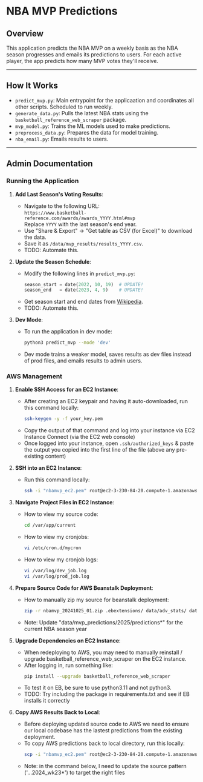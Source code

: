 # NBA MVP Predictions

## Overview  

This application predicts the NBA MVP on a weekly basis as the NBA season progresses and emails its predictions to users. For each active player, the app predicts how many MVP votes they'll receive.

---

## How It Works

- `predict_mvp.py`: Main entrypoint for the applicaation and coordinates all other scripts. Scheduled to run weekly.  
- `generate_data.py`: Pulls the latest NBA stats using the `basketball_reference_web_scraper` package.
- `mvp_model.py`: Trains the ML models used to make predictions.  
- `preprocess_data.py`: Prepares the data for model training.  
- `nba_email.py`: Emails results to users.  

---

## Admin Documentation  

### Running the Application

1. **Add Last Season's Voting Results**:  
   - Navigate to the following URL:  
     `https://www.basketball-reference.com/awards/awards_YYYY.html#mvp`  
     Replace `YYYY` with the last season's end year.  
   - Use "Share & Export" → "Get table as CSV (for Excel)" to download the data.  
   - Save it as `/data/mvp_results/results_YYYY.csv`.  
   - TODO: Automate this.

2. **Update the Season Schedule**:  
   - Modify the following lines in `predict_mvp.py`:  
     ```python  
     season_start = date(2022, 10, 19)  # UPDATE!  
     season_end   = date(2023, 4, 9)    # UPDATE!  
     ```  
   - Get season start and end dates from [Wikipedia](https://en.wikipedia.org/wiki/NBA_season).  
   - TODO: Automate this.

3. **Dev Mode**:  
   - To run the application in dev mode:
     ```bash  
     python3 predict_mvp --mode 'dev'  
     ```
   - Dev mode trains a weaker model, saves results as dev files instead of prod files, and emails results to admin users.

### AWS Management

1. **Enable SSH Access for an EC2 Instance**:  
   - After creating an EC2 keypair and having it auto-downloaded, run this command locally:
     ```bash  
     ssh-keygen -y -f your_key.pem
     ```
   - Copy the output of that command and log into your instance via EC2 Instance Connect (via the EC2 web console)
   - Once logged into your instance, open `.ssh/authorized_keys` & paste the output you copied into the first line of the file (above any pre-existing content)

2. **SSH into an EC2 Instance**:  
   - Run this command locally:
     ```bash  
     ssh -i "nbamvp_ec2.pem" root@ec2-3-230-84-20.compute-1.amazonaws.com
     ```

3. **Navigate Project Files in EC2 Instance**:  
   - How to view my source code:
     ```bash  
     cd /var/app/current
     ```
   - How to view my cronjobs:
     ```bash  
     vi /etc/cron.d/mycron
     ```
   - How to view my cronjob logs:
     ```bash  
     vi /var/log/dev_job.log
     vi /var/log/prod_job.log
     ```

4. **Prepare Source Code for AWS Beanstalk Deployment**:  
   - How to manually zip my source for beanstalk deployment:
     ```bash  
     zip -r nbamvp_20241025_01.zip .ebextensions/ data/adv_stats/ data/email/ data/mvp_predictions/2025/predictions* data/mvp_results/ data/per_game_stats/ data standings/ data/stats/ src/ static/ crontab.txt Procfile readme.txt requirements.txt webapp.py
     ```
   - Note: Update "data/mvp_predictions/2025/predictions*" for the current NBA season year

5. **Upgrade Dependencies on EC2 Instance**:  
   - When redeploying to AWS, you may need to manually reinstall / upgrade basketball_reference_web_scraper on the EC2 instance.
   - After logging in, run something like:
     ```bash  
     pip install --upgrade basketball_reference_web_scraper
     ```
   - To test it on EB, be sure to use python3.11 and not python3.
   - TODO: Try including the package in requirements.txt and see if EB installs it correctly

6. **Copy AWS Results Back to Local**:  
   - Before deploying updated source code to AWS we need to ensure our local codebase has the lastest predictions from the existing deployment.
   - To copy AWS predictions back to local directory, run this locally:
     ```bash  
     scp -i "nbamvp_ec2.pem" root@ec2-3-230-84-20.compute-1.amazonaws.com:'/var/app/current/data/mvp_predictions/2025/predictions_2025_wk05*' data/mvp_predictions/2025/
     ```
   - Note: in the command below, I need to update the source pattern ('...2024_wk23*') to target the right files
   